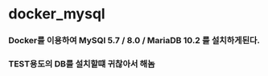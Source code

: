 # docker_mysql


### Docker를 이용하여 MySQl 5.7 / 8.0 / MariaDB 10.2 를 설치하게된다.
### TEST용도의 DB를 설치할떄 귀찮아서 해놈
